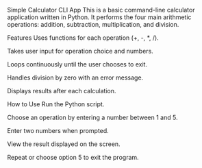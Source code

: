 Simple Calculator CLI App
This is a basic command-line calculator application written in Python. It performs the four main arithmetic operations: addition, subtraction, multiplication, and division.

Features
Uses functions for each operation (+, -, *, /).

Takes user input for operation choice and numbers.

Loops continuously until the user chooses to exit.

Handles division by zero with an error message.

Displays results after each calculation.

How to Use
Run the Python script.

Choose an operation by entering a number between 1 and 5.

Enter two numbers when prompted.

View the result displayed on the screen.

Repeat or choose option 5 to exit the program.
